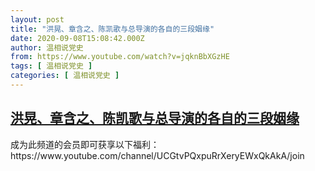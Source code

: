 ```yaml
---
layout: post
title: "洪晃、章含之、陈凯歌与总导演的各自的三段姻缘"
date: 2020-09-08T15:08:42.000Z
author: 温相说党史
from: https://www.youtube.com/watch?v=jqknBbXGzHE
tags: [ 温相说党史 ]
categories: [ 温相说党史 ]
---
```

<!--1599577722000-->
[洪晃、章含之、陈凯歌与总导演的各自的三段姻缘](https://www.youtube.com/watch?v=jqknBbXGzHE)
------

<div>
成为此频道的会员即可获享以下福利：https://www.youtube.com/channel/UCGtvPQxpuRrXeryEWxQkAkA/join
</div>
